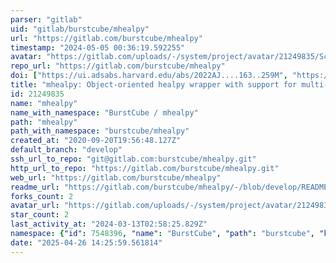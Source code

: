 ```yaml
---
parser: "gitlab"
uid: "gitlab/burstcube/mhealpy"
url: "https://gitlab.com/burstcube/mhealpy"
timestamp: "2024-05-05 00:36:19.592255"
avatar: "https://gitlab.com/uploads/-/system/project/avatar/21249835/Screen_Shot_2020-09-20_at_3.59.09_PM.png"
repo_url: "https://gitlab.com/burstcube/mhealpy"
doi: ["https://ui.adsabs.harvard.edu/abs/2022AJ....163..259M", "https://ui.adsabs.harvard.edu/abs/2024ascl.soft04023M/abstract"]
title: "mhealpy: Object-oriented healpy wrapper with support for multi-resolution maps"
id: 21249835
name: "mhealpy"
name_with_namespace: "BurstCube / mhealpy"
path: "mhealpy"
path_with_namespace: "burstcube/mhealpy"
created_at: "2020-09-20T19:56:48.127Z"
default_branch: "develop"
ssh_url_to_repo: "git@gitlab.com:burstcube/mhealpy.git"
http_url_to_repo: "https://gitlab.com/burstcube/mhealpy.git"
web_url: "https://gitlab.com/burstcube/mhealpy"
readme_url: "https://gitlab.com/burstcube/mhealpy/-/blob/develop/README.md"
forks_count: 2
avatar_url: "https://gitlab.com/uploads/-/system/project/avatar/21249835/Screen_Shot_2020-09-20_at_3.59.09_PM.png"
star_count: 2
last_activity_at: "2024-03-13T02:58:25.829Z"
namespace: {"id": 7548396, "name": "BurstCube", "path": "burstcube", "kind": "group", "full_path": "burstcube", "parent_id": null, "avatar_url": "/uploads/-/system/group/avatar/7548396/BurstCube_Logo_4C_small.png", "web_url": "https://gitlab.com/groups/burstcube"}
date: "2025-04-26 14:25:59.561814"
---
```

